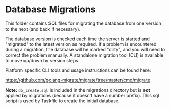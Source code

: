 # Database Migrations

This folder contains SQL files for migrating the database from one version to the next (and back if necessary).

The database version is checked each time the server is started and "migrated" to the latest version as required. If a
problem is encountered during a migration, the database will be marked "dirty", and you will need to correct the problem
manually. A standalone migration tool (CLI) is available to move up/down by version steps.

Platform specific CLI tools and usage instructions can be found here:

https://github.com/golang-migrate/migrate/tree/master/cmd/migrate

**Note:** `db_create.sql` is included in the migrations directory but is **not** applied by migrations (because it doesn't
have a number prefix). This sql script is used by Taskfile to create the initial database.